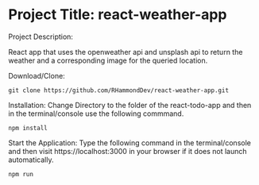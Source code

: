  # Project Title: react-weather-app

Project Description:  

React app that uses the openweather api and unsplash api to return the weather and a corresponding image for the queried location. 

Download/Clone: 

    git clone https://github.com/RHammondDev/react-weather-app.git

Installation: Change Directory to the folder of the react-todo-app and then in the terminal/console use the following commmand.

    npm install

Start the Application: Type the following command in the terminal/console and then visit https://localhost:3000 in your browser if it does not launch automatically.

    npm run
